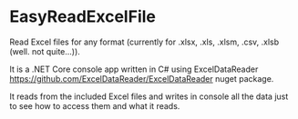 # EasyReadExcelFile
Read Excel files for any format (currently for .xlsx, .xls, .xlsm, .csv, .xlsb (well. not quite...)).

It is a .NET Core console app written in C# using ExcelDataReader https://github.com/ExcelDataReader/ExcelDataReader nuget package.

It reads from the included Excel files and writes in console all the data just to see how to access them and what it reads.

